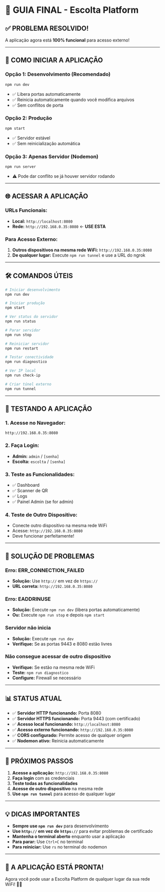 # 🎯 GUIA FINAL - Escolta Platform

## ✅ **PROBLEMA RESOLVIDO!**

A aplicação agora está **100% funcional** para acesso externo!

---

## 🚀 **COMO INICIAR A APLICAÇÃO**

### **Opção 1: Desenvolvimento (Recomendado)**
```bash
npm run dev
```
- ✅ Libera portas automaticamente
- ✅ Reinicia automaticamente quando você modifica arquivos
- ✅ Sem conflitos de porta

### **Opção 2: Produção**
```bash
npm start
```
- ✅ Servidor estável
- ✅ Sem reinicialização automática

### **Opção 3: Apenas Servidor (Nodemon)**
```bash
npm run server
```
- ⚠️ Pode dar conflito se já houver servidor rodando

---

## 🌐 **ACESSAR A APLICAÇÃO**

### **URLs Funcionais:**
- **Local:** `http://localhost:8080`
- **Rede:** `http://192.168.0.35:8080` ← **USE ESTA**

### **Para Acesso Externo:**
1. **Outros dispositivos na mesma rede WiFi:** `http://192.168.0.35:8080`
2. **De qualquer lugar:** Execute `npm run tunnel` e use a URL do ngrok

---

## 🛠️ **COMANDOS ÚTEIS**

```bash
# Iniciar desenvolvimento
npm run dev

# Iniciar produção
npm start

# Ver status do servidor
npm run status

# Parar servidor
npm run stop

# Reiniciar servidor
npm run restart

# Testar conectividade
npm run diagnostico

# Ver IP local
npm run check-ip

# Criar túnel externo
npm run tunnel
```

---

## 📱 **TESTANDO A APLICAÇÃO**

### **1. Acesse no Navegador:**
```
http://192.168.0.35:8080
```

### **2. Faça Login:**
- **Admin:** `admin` / `[senha]`
- **Escolta:** `escolta` / `[senha]`

### **3. Teste as Funcionalidades:**
- ✅ Dashboard
- ✅ Scanner de QR
- ✅ Logs
- ✅ Painel Admin (se for admin)

### **4. Teste de Outro Dispositivo:**
- Conecte outro dispositivo na mesma rede WiFi
- Acesse: `http://192.168.0.35:8080`
- Deve funcionar perfeitamente!

---

## 🔧 **SOLUÇÃO DE PROBLEMAS**

### **Erro: ERR_CONNECTION_FAILED**
- **Solução:** Use `http://` em vez de `https://`
- **URL correta:** `http://192.168.0.35:8080`

### **Erro: EADDRINUSE**
- **Solução:** Execute `npm run dev` (libera portas automaticamente)
- **Ou:** Execute `npm run stop` e depois `npm start`

### **Servidor não inicia**
- **Solução:** Execute `npm run dev`
- **Verifique:** Se as portas 9443 e 8080 estão livres

### **Não consegue acessar de outro dispositivo**
- **Verifique:** Se estão na mesma rede WiFi
- **Teste:** `npm run diagnostico`
- **Configure:** Firewall se necessário

---

## 📊 **STATUS ATUAL**

- ✅ **Servidor HTTP funcionando:** Porta 8080
- ✅ **Servidor HTTPS funcionando:** Porta 9443 (com certificado)
- ✅ **Acesso local funcionando:** `http://localhost:8080`
- ✅ **Acesso externo funcionando:** `http://192.168.0.35:8080`
- ✅ **CORS configurado:** Permite acesso de qualquer origem
- ✅ **Nodemon ativo:** Reinicia automaticamente

---

## 🎉 **PRÓXIMOS PASSOS**

1. **Acesse a aplicação:** `http://192.168.0.35:8080`
2. **Faça login** com as credenciais
3. **Teste todas as funcionalidades**
4. **Acesse de outro dispositivo** na mesma rede
5. **Use `npm run tunnel`** para acesso de qualquer lugar

---

## 💡 **DICAS IMPORTANTES**

- **Sempre use `npm run dev`** para desenvolvimento
- **Use `http://` em vez de `https://`** para evitar problemas de certificado
- **Mantenha o terminal aberto** enquanto usar a aplicação
- **Para parar:** Use `Ctrl+C` no terminal
- **Para reiniciar:** Use `rs` no terminal do nodemon

---

## 🚀 **A APLICAÇÃO ESTÁ PRONTA!**

Agora você pode usar a Escolta Platform de qualquer lugar da sua rede WiFi! 🎯✨
